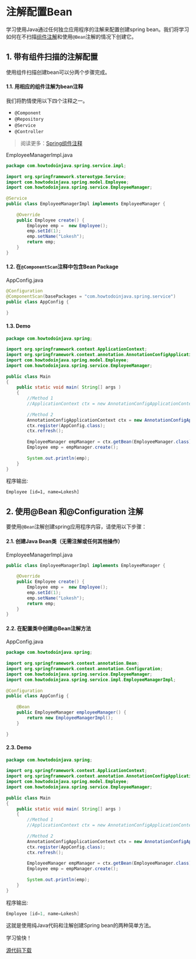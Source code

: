 # 注解配置Bean

学习使用Java通过任何独立应用程序的注解来配置创建spring bean。我们将学习如何在不扫描[组件注解](https://howtodoinjava.com/spring/spring-core/how-to-use-spring-component-repository-service-and-controller-annotations/)和使用`@Bean`注解的情况下创建它。



## 1. 带有组件扫描的注解配置

使用组件扫描创建bean可以分两个步骤完成。

#### 1.1. 用相应的组件注解为bean注释

我们将酌情使用以下四个注释之一。

- `@Component`
- `@Repository`
- `@Service`
- `@Controller`

> 阅读更多：[Spring组件注释](https://howtodoinjava.com/spring-core/how-to-use-spring-component-repository-service-and-controller-annotations/)

EmployeeManagerImpl.java

```java
package com.howtodoinjava.spring.service.impl;
 
import org.springframework.stereotype.Service;
import com.howtodoinjava.spring.model.Employee;
import com.howtodoinjava.spring.service.EmployeeManager;
 
@Service
public class EmployeeManagerImpl implements EmployeeManager {
 
    @Override
    public Employee create() {
        Employee emp =  new Employee();
        emp.setId(1);
        emp.setName("Lokesh");
        return emp;
    }
}
```

#### 1.2. 在`@ComponentScan`注释中包含Bean Package

AppConfig.java

```java
@Configuration
@ComponentScan(basePackages = "com.howtodoinjava.spring.service")
public class AppConfig {
     
}
```

#### 1.3. Demo

```java
package com.howtodoinjava.spring;
 
import org.springframework.context.ApplicationContext;
import org.springframework.context.annotation.AnnotationConfigApplicationContext;
import com.howtodoinjava.spring.model.Employee;
import com.howtodoinjava.spring.service.EmployeeManager;
 
public class Main 
{
    public static void main( String[] args )
    {
        //Method 1
        //ApplicationContext ctx = new AnnotationConfigApplicationContext(AppConfig.class);
         
        //Method 2
        AnnotationConfigApplicationContext ctx = new AnnotationConfigApplicationContext();
        ctx.register(AppConfig.class);
        ctx.refresh();
         
        EmployeeManager empManager = ctx.getBean(EmployeeManager.class);
        Employee emp = empManager.create();
         
        System.out.println(emp);
    }
}
```

程序输出:

```
Employee [id=1, name=Lokesh]
```



## 2. 使用@Bean 和@Configuration 注解

要使用`@Bean`注解创建spring应用程序内容，请使用以下步骤：

#### 2.1. 创建Java Bean类（无需注解或任何其他操作）

EmployeeManagerImpl.java

```java
public class EmployeeManagerImpl implements EmployeeManager {
 
    @Override
    public Employee create() {
        Employee emp =  new Employee();
        emp.setId(1);
        emp.setName("Lokesh");
        return emp;
    }
}
```

#### 2.2. 在配置类中创建@Bean注解方法

AppConfig.java

```java
package com.howtodoinjava.spring;
 
import org.springframework.context.annotation.Bean;
import org.springframework.context.annotation.Configuration;
import com.howtodoinjava.spring.service.EmployeeManager;
import com.howtodoinjava.spring.service.impl.EmployeeManagerImpl;
 
@Configuration
public class AppConfig {
     
    @Bean
    public EmployeeManager employeeManager() {
        return new EmployeeManagerImpl();
    }
     
}
```

#### 2.3. Demo

```java
package com.howtodoinjava.spring;
 
import org.springframework.context.ApplicationContext;
import org.springframework.context.annotation.AnnotationConfigApplicationContext;
import com.howtodoinjava.spring.model.Employee;
import com.howtodoinjava.spring.service.EmployeeManager;
 
public class Main 
{
    public static void main( String[] args )
    {
        //Method 1
        //ApplicationContext ctx = new AnnotationConfigApplicationContext(AppConfig.class);
         
        //Method 2
        AnnotationConfigApplicationContext ctx = new AnnotationConfigApplicationContext();
        ctx.register(AppConfig.class);
        ctx.refresh();
         
        EmployeeManager empManager = ctx.getBean(EmployeeManager.class);
        Employee emp = empManager.create();
         
        System.out.println(emp);
    }
}
```

程序输出:

```java
Employee [id=1, name=Lokesh]
```

这就是使用纯Java代码和注解创建Spring bean的两种简单方法。

学习愉快！

[源代码下载](https://github.com/lokeshgupta1981/spring-core/tree/master/src/main/java/com/howtodoinjava/core/demo/beans)

